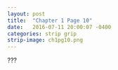 ```yaml
---
layout: post
title:  "Chapter 1 Page 10"
date:   2016-07-11 20:00:07 -0400
categories: strip grip
strip-image: ch1pg10.png
---
```

???
